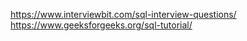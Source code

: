 https://www.interviewbit.com/sql-interview-questions/
<br>
https://www.geeksforgeeks.org/sql-tutorial/
